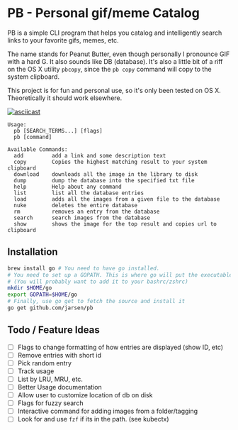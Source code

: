 # PB - Personal gif/meme Catalog

PB is a simple CLI program that helps you catalog and intelligently search links to your favorite gifs, memes, etc.

The name stands for Peanut Butter, even though personally I pronounce GIF with a hard G. It also sounds like DB (database). It's also a little bit of a riff on the OS X utility `pbcopy`, since the `pb copy` command will copy to the system clipboard.

This project is for fun and personal use, so it's only been tested on OS X. Theoretically it should work elsewhere.

[![asciicast](https://asciinema.org/a/167213.png)](https://asciinema.org/a/167213)

```
Usage:
  pb [SEARCH_TERMS...] [flags]
  pb [command]

Available Commands:
  add         add a link and some description text
  copy        Copies the highest matching result to your system clipboard
  download    downloads all the image in the library to disk
  dump        dump the database into the specified txt file
  help        Help about any command
  list        list all the database entries
  load        adds all the images from a given file to the database
  nuke        deletes the entire database
  rm          removes an entry from the database
  search      search images from the database
  show        shows the image for the top result and copies url to clipboard
```

## Installation

```bash
brew install go # You need to have go installed.
# You need to set up a GOPATH. This is where go will put the executable binary.
# (You will probably want to add it to your bashrc/zshrc)
mkdir $HOME/go
export GOPATH=$HOME/go
# Finally, use go get to fetch the source and install it
go get github.com/jarsen/pb
```

## Todo / Feature Ideas

- [ ] Flags to change formatting of how entries are displayed (show ID, etc)
- [ ] Remove entries with short id
- [ ] Pick random entry
- [ ] Track usage
- [ ] List by LRU, MRU, etc.
- [ ] Better Usage documentation
- [ ] Allow user to customize location of db on disk
- [ ] Flags for fuzzy search
- [ ] Interactive command for adding images from a folder/tagging
- [ ] Look for and use `fzf` if its in the path. (see kubectx)
